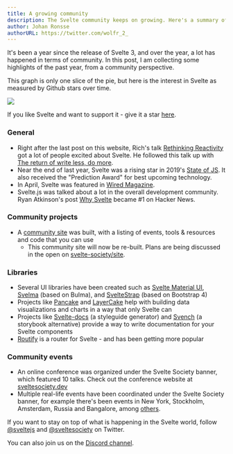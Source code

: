 ```yaml
---
title: A growing community
description: The Svelte community keeps on growing. Here's a summary of what's been happening over the past year.
author: Johan Ronsse
authorURL: https://twitter.com/wolfr_2_
---
```


It's been a year since the release of Svelte 3, and over the year, a lot has happened in terms of community. In this post, I am collecting some highlights of the past year, from a community perspective.

This graph is only one slice of the pie, but here is the interest in Svelte as measured by Github stars over time.

<img src="/blog/graph.png" style="max-width: 100%;">

If you like Svelte and want to support it - give it a star [here](https://github.com/sveltejs/svelte).

### General

* Right after the last post on this website, Rich's talk [Rethinking Reactivity](https://www.youtube.com/watch?v=AdNJ3fydeao) got a lot of people excited about Svelte. He followed this talk up with [The return of write less, do more](https://www.youtube.com/watch?v=BzX4aTRPzno).
* Near the end of last year, Svelte was a rising star in 2019's [State of JS](https://2019.stateofjs.com/front-end-frameworks/). It also received the "Prediction Award" for best upcoming technology.
* In April, Svelte was featured in [Wired Magazine](https://www.wired.com/story/javascript-framework-puts-web-pages-diet/).
* Svelte.js was talked about a lot in the overall development community. Ryan Atkinson's post [Why Svelte](https://github.com/feltcoop/why-svelte) became #1 on Hacker News.

### Community projects

* A [community site](https://svelte-community.netlify.com/) was built, with a listing of events, tools & resources and code that you can use
    * This community site will now be re-built. Plans are being discussed in the open on [svelte-society/site](https://github.com/svelte-society/site/).

### Libraries

* Several UI libraries have been created such as [Svelte Material UI](https://github.com/hperrin/svelte-material-ui), [Svelma](https://github.com/c0bra/svelma) (based on Bulma), and [SvelteStrap](https://github.com/bestguy/sveltestrap) (based on Bootstrap 4)
* Projects like [Pancake](https://pancake-charts.surge.sh/) and [LayerCake](https://layercake.graphics/) help with building data visualizations and charts in a way that only Svelte can
* Projects like [Svelte-docs](https://github.com/AlexxNB/svelte-docs/) (a styleguide generator) and [Svench](https://github.com/rixo/svench) (a storybook alternative) provide a way to write documentation for your Svelte components
* [Routify](https://routify.dev/) is a router for Svelte - and has been getting more popular

### Community events

* An online conference was organized under the Svelte Society banner, which featured 10 talks. Check out the conference website at [sveltesociety.dev](https://sveltesociety.dev/)
* Multiple real-life events have been coordinated under the Svelte Society banner, for example there's been events in New York, Stockholm, Amsterdam,  Russia and Bangalore, among [others](https://svelte-community.netlify.app/events/).

If you want to stay on top of what is happening in the Svelte world, follow [@sveltejs](https://twitter.com/sveltejs) and [@sveltesociety](https://twitter.com/sveltesociety) on Twitter.

You can also join us on the [Discord channel](https://svelte.dev/chat).